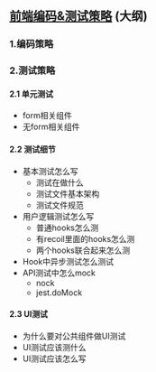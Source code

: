 ## [前端编码&测试策略](https://github.com/whisperrrr/Frontend-Code-Stratege/blob/main/src/%E5%89%8D%E7%AB%AF%E6%B5%8B%E8%AF%95%E7%AD%96%E7%95%A5.md) (大纲)

### 1.编码策略
    
### 2.测试策略

#### 2.1 单元测试

- form相关组件
- 无form相关组件    

#### 2.2 测试细节
- 基本测试怎么写
  - 测试在做什么 
  - 测试文件基本架构 
  - 测试文件规范 
- 用户逻辑测试怎么写
  - 普通hooks怎么测
  - 有recoil里面的hooks怎么测 
  - 两个hooks联合起来怎么测 
- Hook中异步测试怎么测试
- API测试中怎么mock 
  - nock
  - jest.doMock 

#### 2.3 UI测试
- 为什么要对公共组件做UI测试
- UI测试应该测什么
- UI测试应该怎么写
